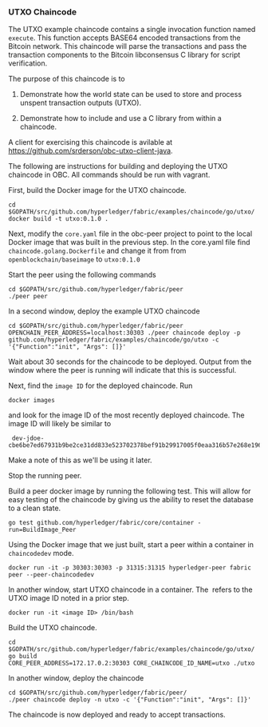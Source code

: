 ### UTXO Chaincode

The UTXO example chaincode contains a single invocation function named `execute`. This function accepts BASE64 encoded transactions from the Bitcoin network. This chaincode will parse the transactions and pass the transaction components to the Bitcoin libconsensus C library for script verification.

The purpose of this chaincode is to

1. Demonstrate how the world state can be used to store and process unspent transaction outputs (UTXO).

2. Demonstrate how to include and use a C library from within a chaincode.

A client for exercising this chaincode is avilable at https://github.com/srderson/obc-utxo-client-java.


The following are instructions for building and deploying the UTXO chaincode in OBC. All commands should be run with vagrant.

First, build the Docker image for the UTXO chaincode.

```
cd $GOPATH/src/github.com/hyperledger/fabric/examples/chaincode/go/utxo/
docker build -t utxo:0.1.0 .
```

Next, modify the `core.yaml` file in the obc-peer project to point to the local Docker image that was built in the previous step. In the core.yaml file find `chaincode.golang.Dockerfile` and change it from from `openblockchain/baseimage` to `utxo:0.1.0`

Start the peer using the following commands
```
cd $GOPATH/src/github.com/hyperledger/fabric/peer
./peer peer
```

In a second window, deploy the example UTXO chaincode
```
cd $GOPATH/src/github.com/hyperledger/fabric/peer
OPENCHAIN_PEER_ADDRESS=localhost:30303 ./peer chaincode deploy -p github.com/hyperledger/fabric/examples/chaincode/go/utxo -c '{"Function":"init", "Args": []}'
```
Wait about 30 seconds for the chaincode to be deployed. Output from the window where the peer is running will indicate that this is successful.

Next, find the `image ID` for the deployed chaincode. Run
```
docker images
```
and look for the image ID of the most recently deployed chaincode. The image ID will likely be similar to
```
 dev-jdoe-cbe6be7ed67931b9be2ce31dd833e523702378bef91b29917005f0eaa316b57e268e19696093d48b91076f1134cbf4b06afd78e6afd947133f43cb51bf40b0a4
 ```
 Make a note of this as we'll be using it later.

Stop the running peer.

Build a peer docker image by running the following test. This will allow for easy testing of the chaincode by giving us the ability to reset the database to a clean state.
```
go test github.com/hyperledger/fabric/core/container -run=BuildImage_Peer
```

Using the Docker image that we just built, start a peer within a container in `chaincodedev` mode.
```
docker run -it -p 30303:30303 -p 31315:31315 hyperledger-peer fabric peer --peer-chaincodedev
```


In another window, start UTXO chaincode in a container. The <image ID> refers to the UTXO image ID noted in a prior step.
```
docker run -it <image ID> /bin/bash
```

Build the UTXO chaincode.
```
cd $GOPATH/src/github.com/hyperledger/fabric/examples/chaincode/go/utxo/
go build
CORE_PEER_ADDRESS=172.17.0.2:30303 CORE_CHAINCODE_ID_NAME=utxo ./utxo
```

In another window, deploy the chaincode
```
cd $GOPATH/src/github.com/hyperledger/fabric/peer/
./peer chaincode deploy -n utxo -c '{"Function":"init", "Args": []}'
```

The chaincode is now deployed and ready to accept transactions.

